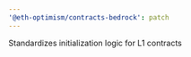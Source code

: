 ```yaml
---
'@eth-optimism/contracts-bedrock': patch
---
```


Standardizes initialization logic for L1 contracts
